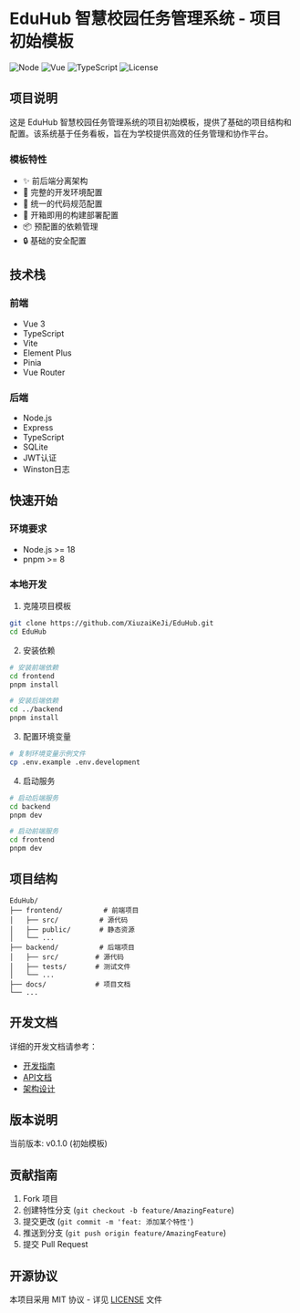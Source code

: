 # EduHub 智慧校园任务管理系统 - 项目初始模板

![Node](https://img.shields.io/badge/Node.js-v18-green)
![Vue](https://img.shields.io/badge/Vue.js-v3-brightgreen)
![TypeScript](https://img.shields.io/badge/TypeScript-v5-blue)
![License](https://img.shields.io/badge/License-MIT-yellow)

## 项目说明

这是 EduHub 智慧校园任务管理系统的项目初始模板，提供了基础的项目结构和配置。该系统基于任务看板，旨在为学校提供高效的任务管理和协作平台。

### 模板特性

- ✨ 前后端分离架构
- 🔧 完整的开发环境配置
- 📝 统一的代码规范配置
- 🚀 开箱即用的构建部署配置
- 📦 预配置的依赖管理
- 🔒 基础的安全配置

## 技术栈

### 前端
- Vue 3
- TypeScript
- Vite
- Element Plus
- Pinia
- Vue Router

### 后端
- Node.js
- Express
- TypeScript
- SQLite
- JWT认证
- Winston日志

## 快速开始

### 环境要求
- Node.js >= 18
- pnpm >= 8

### 本地开发

1. 克隆项目模板
```bash
git clone https://github.com/XiuzaiKeJi/EduHub.git
cd EduHub
```

2. 安装依赖
```bash
# 安装前端依赖
cd frontend
pnpm install

# 安装后端依赖
cd ../backend
pnpm install
```

3. 配置环境变量
```bash
# 复制环境变量示例文件
cp .env.example .env.development
```

4. 启动服务
```bash
# 启动后端服务
cd backend
pnpm dev

# 启动前端服务
cd frontend
pnpm dev
```

## 项目结构

```
EduHub/
├── frontend/          # 前端项目
│   ├── src/          # 源代码
│   ├── public/       # 静态资源
│   └── ...
├── backend/          # 后端项目
│   ├── src/         # 源代码
│   ├── tests/       # 测试文件
│   └── ...
├── docs/            # 项目文档
└── ...
```

## 开发文档

详细的开发文档请参考：
- [开发指南](./docs/DEVELOPMENT.md)
- [API文档](./docs/API.md)
- [架构设计](./docs/ARCHITECTURE.md)

## 版本说明

当前版本: v0.1.0 (初始模板)

## 贡献指南

1. Fork 项目
2. 创建特性分支 (`git checkout -b feature/AmazingFeature`)
3. 提交更改 (`git commit -m 'feat: 添加某个特性'`)
4. 推送到分支 (`git push origin feature/AmazingFeature`)
5. 提交 Pull Request

## 开源协议

本项目采用 MIT 协议 - 详见 [LICENSE](LICENSE) 文件 